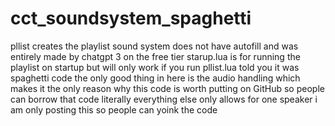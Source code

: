 # cct_soundsystem_spaghetti
pllist creates the playlist
sound system does not have autofill and was entirely made by chatgpt 3 on the free tier
starup.lua is for running the playlist on startup but will only work if you run pllist.lua
told you it was spaghetti code the only good thing in here is the audio handling which makes it the only reason why this code is worth putting on GitHub so people can borrow that code 
literally everything else only allows for one speaker i am only posting this so people can yoink the code
